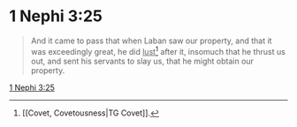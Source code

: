 # 1 Nephi 3:25

> And it came to pass that when Laban saw our property, and that it was exceedingly great, he did <u>lust</u>[^a] after it, insomuch that he thrust us out, and sent his servants to slay us, that he might obtain our property.

[1 Nephi 3:25](https://www.churchofjesuschrist.org/study/scriptures/bofm/1-ne/3?lang=eng&id=p25#p25)


[^a]: [[Covet, Covetousness|TG Covet]].  

